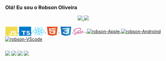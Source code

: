 ### Olá! Eu sou o Robson Oliveira
<div align="center" >
  <a href="https://github.com/robson-oliveira-abreu">
  <img height="160em" src="https://github-readme-stats.vercel.app/api?username=robson-oliveira-abreu&show_icons=true&theme=blue-green&include_all_commits=true&count_private=true"/>
  <img height="160em" src="https://github-readme-stats.vercel.app/api/top-langs/?username=robson-oliveira-abreu&layout=compact&langs_count=7&theme=blue-green"/>
</div>
<div style="display: inline_block"><br>
  <img align="center" alt="robson-Js" height="30" width="40" src="https://raw.githubusercontent.com/devicons/devicon/master/icons/javascript/javascript-plain.svg">
  <img align="center" alt="robson-Ts" height="30" width="40" src="https://raw.githubusercontent.com/devicons/devicon/master/icons/typescript/typescript-plain.svg">
  <img align="center" alt="robson-React" height="30" width="40" src="https://raw.githubusercontent.com/devicons/devicon/master/icons/react/react-original.svg">
  <img align="center" alt="robson-HTML" height="30" width="40" src="https://raw.githubusercontent.com/devicons/devicon/master/icons/html5/html5-original.svg">
  <img align="center" alt="robson-CSS" height="30" width="40" src="https://raw.githubusercontent.com/devicons/devicon/master/icons/css3/css3-original.svg">
  <img align="center" alt="robson-Sass" height="30" width="40" src="https://raw.githubusercontent.com/devicons/devicon/master/icons/sass/sass-original.svg">
  <img align="center" alt="robson-Apple" height="30" width="40" src="https://cdn.jsdelivr.net/gh/devicons/devicon/icons/apple/apple-original.svg">
  <img align="center" alt="robson-Androind" height="30" width="40" src="https://cdn.jsdelivr.net/gh/devicons/devicon/icons/android/android-plain.svg">
  <img align="center" alt="robson-VScode" height="30" width="40" src="https://cdn.jsdelivr.net/gh/devicons/devicon/icons/vscode/vscode-original.svg">
          
</div>
  
##
  
<div> 

  <a href="https://www.instagram.com/robson.oliveira63/" target="_blank"><img src="https://img.shields.io/badge/-Instagram-%23E4405F?style=for-the-badge&logo=instagram&logoColor=white" target="_blank"></a>
  <a href = "mailto:robsonsilva.abreu@outlook.com"><img src="https://img.shields.io/badge/Microsoft_Outlook-0078D4?style=for-the-badge&logo=microsoft-outlook&logoColor=white" target="_blank"></a>
  <a href = "mailto:robsonsilva.yuki@gmail.com"><img src="https://img.shields.io/badge/Gmail-D14836?style=for-the-badge&logo=gmail&logoColor=white" target="_blank"></a>
  <a href="https://www.linkedin.com/in/robson-oliveira-abreu/" target="_blank"><img src="https://img.shields.io/badge/-LinkedIn-%230077B5?style=for-the-badge&logo=linkedin&logoColor=white" target="_blank"></a> 
 
  
 
</div>
